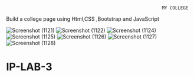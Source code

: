                                                                MY COLLEGE
Build a college page using Html,CSS ,Bootstrap and JavaScript

![Screenshot (1121)](https://user-images.githubusercontent.com/65597267/114764357-78ebe680-9d81-11eb-9029-9325ebd6e106.png)
![Screenshot (1122)](https://user-images.githubusercontent.com/65597267/114764365-7d180400-9d81-11eb-94d0-93aacf5aeca8.png)
![Screenshot (1124)](https://user-images.githubusercontent.com/65597267/114764381-81442180-9d81-11eb-98a8-d1b239e96664.png)
![Screenshot (1125)](https://user-images.githubusercontent.com/65597267/114764397-85703f00-9d81-11eb-99f1-4d7cb99cc854.png)
![Screenshot (1126)](https://user-images.githubusercontent.com/65597267/114764424-8ef9a700-9d81-11eb-8f52-14fb8f7b6e76.png)
![Screenshot (1127)](https://user-images.githubusercontent.com/65597267/114764441-9325c480-9d81-11eb-894a-9f140fe8d4d4.png)
![Screenshot (1128)](https://user-images.githubusercontent.com/65597267/114764456-9620b500-9d81-11eb-8d80-881d4ee0f425.png)



# IP-LAB-3
